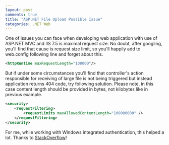 ```yaml
---
layout: post
comments: true
title: "ASP.NET File Upload Possible Issue"
categories: .NET Web
---
```


One of issues you can face when developing web application with use of ASP.NET MVC and IIS 7.5 is maximal request size. No doubt, after googling, you'll find that cause is request size limit, so you'll happily add to web.config following line and forget about this.

```xml
<httpRuntime maxRequestLength="100000"/>
```

But if under some circumstances you'll find that controller's action responsible for receiving of large file is not being triggered but instead application returns 404 code, try following solution. Please note, in this case content length should be provided in bytes, not kilobytes like in prevous example.

```xml
<security>
    <requestFiltering>
        <requestLimits maxAllowedContentLength="100000000" />
    </requestFiltering>
</security>
```

For me, while working with Windows integrated authentication, this helped a lot. Thanks to [StackOverflow](http://stackoverflow.com/a/6687932)!
